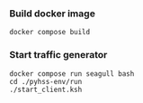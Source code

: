 ### Build docker image
```shell
docker compose build
```

### Start traffic generator
```shell
docker compose run seagull bash
cd ./pyhss-env/run
./start_client.ksh
```
